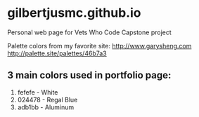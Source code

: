 # gilbertjusmc.github.io

Personal web page for Vets Who Code Capstone project

Palette colors from my favorite site: http://www.garysheng.com
http://palette.site/palettes/46b7a3

## 3 main colors used in portfolio page:

1. fefefe - White
2. 024478 - Regal Blue
3. adb1bb - Aluminum